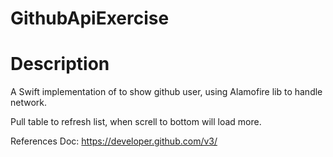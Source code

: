 # GithubApiExercise
<H1>Description</H1>
A Swift implementation of to show github user, using Alamofire lib to handle network.

Pull table to refresh list, when screll to bottom will load more.

References Doc: https://developer.github.com/v3/
